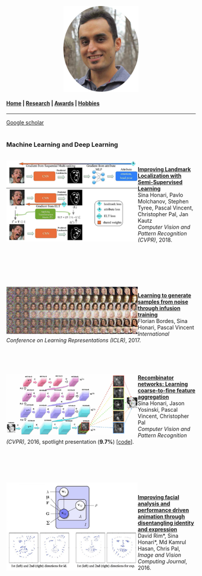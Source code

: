 
<p align="center">
  <img src="Images/profile.jpg" width="200"/>
</p>

#### [Home](index.md) | [Research](research.md) | [Awards](awards.md) | [Hobbies](hobbies.md)

-----------------------------

[Google scholar](https://scholar.google.com/citations?user=8uou2n4AAAAJ&hl=en)
<br />
<br />

### Machine Learning and Deep Learning
<br />

<img align="left" src="Images/research/semi_landmarks_part.jpg" width="350"/>

**[Improving Landmark Localization with Semi-Supervised Learning](https://arxiv.org/abs/1709.01591)** </br>
Sina Honari, Pavlo Molchanov, Stephen Tyree, Pascal Vincent, Christopher Pal, Jan Kautz </br>
*Computer Vision and Pattern Recognition (CVPR)*, 2018.

<br />
<br />
<br />
<br />
<br />
<br />

<img align="left" src="Images/research/infusion.jpg" width="350"/>

**[Learning to generate samples from noise through infusion training](https://arxiv.org/abs/1703.06975)** </br>
Florian Bordes, Sina Honari, Pascal Vincent </br>
*International Conference on Learning Representations (ICLR)*, 2017.
<br />
<br />
<br />
<br />
<br />

<img align="left" src="Images/research/RCN.jpg" width="350"/>

**[Recombinator networks: Learning coarse-to-fine feature aggregation](https://arxiv.org/abs/1511.07356)** </br>
Sina Honari, Jason Yosinski, Pascal Vincent, Christopher Pal </br>
*Computer Vision and Pattern Recognition (CVPR)*, 2016, spotlight presentation (**9.7%**) [[code](https://github.com/SinaHonari/RCN)].

<br />
<br />
<br />
<br />
<br />

<img align="left" src="Images/research/id_exp_merge.jpg" width="350"/>
<br />

**[Improving facial analysis and performance driven animation through disentangling identity and expression](https://arxiv.org/abs/1512.08212)** </br>
David Rim*, Sina Honari*, Md Kamrul Hasan, Chris Pal, </br>
*Image and Vision Computing Journal*, 2016.
